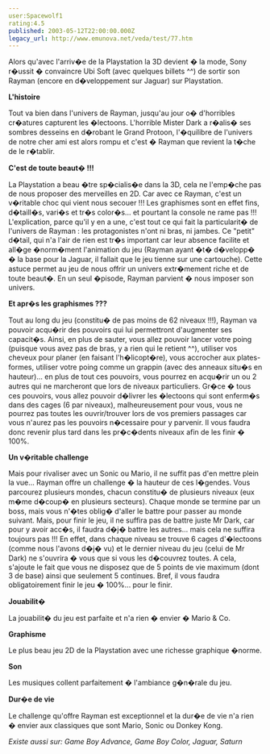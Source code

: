 ```yaml
---
user:Spacewolf1
rating:4.5
published: 2003-05-12T22:00:00.000Z
legacy_url: http://www.emunova.net/veda/test/77.htm
---
```

Alors qu'avec l'arriv�e de la Playstation la 3D devient � la mode, Sony r�ussit � convaincre Ubi Soft (avec quelques billets ^^) de sortir son Rayman (encore en d�veloppement sur Jaguar) sur Playstation.  

  

**L'histoire**  

Tout va bien dans l'univers de Rayman, jusqu'au jour o� d'horribles cr�atures capturent les �lectoons. L'horrible Mister Dark a r�alis� ses sombres desseins en d�robant le Grand Protoon, l'�quilibre de l'univers de notre cher ami est alors rompu et c'est � Rayman que revient la t�che de le r�tablir.  

  

**C'est de toute beaut� !!!**  

La Playstation a beau �tre sp�cialis�e dans la 3D, cela ne l'emp�che pas de nous proposer des merveilles en 2D. Car avec ce Rayman, c'est un v�ritable choc qui vient nous secouer !!! Les graphismes sont en effet fins, d�taill�s, vari�s et tr�s color�s... et pourtant la console ne rame pas !!! L'explication, parce qu'il y en a une, c'est tout ce qui fait la particularit� de l'univers de Rayman : les protagonistes n'ont ni bras, ni jambes. Ce "petit" d�tail, qui n'a l'air de rien est tr�s important car leur absence facilite et all�ge �norm�ment l'animation du jeu (Rayman ayant �t� d�velopp� � la base pour la Jaguar, il fallait que le jeu tienne sur une cartouche). Cette astuce permet au jeu de nous offrir un univers extr�mement riche et de toute beaut�. En un seul �pisode, Rayman parvient � nous imposer son univers.  

  

**Et apr�s les graphismes ???**  

Tout au long du jeu (constitu� de pas moins de 62 niveaux !!!), Rayman va pouvoir acqu�rir des pouvoirs qui lui permettront d'augmenter ses capacit�s. Ainsi, en plus de sauter, vous allez pouvoir lancer votre poing (puisque vous avez pas de bras, y a rien qui le retient ^^), utiliser vos cheveux pour planer (en faisant l'h�licopt�re), vous accrocher aux plates-formes, utiliser votre poing comme un grappin (avec des anneaux situ�s en hauteur)... en plus de tout ces pouvoirs, vous pourrez en acqu�rir un ou 2 autres qui ne marcheront que lors de niveaux particuliers. Gr�ce � tous ces pouvoirs, vous allez pouvoir d�livrer les �lectoons qui sont enferm�s dans des cages (6 par niveaux), malheureusement pour vous, vous ne pourrez pas toutes les ouvrir/trouver lors de vos premiers passages car vous n'aurez pas les pouvoirs n�cessaire pour y parvenir. Il vous faudra donc revenir plus tard dans les pr�c�dents niveaux afin de les finir � 100%.  

  

**Un v�ritable challenge**  

Mais pour rivaliser avec un Sonic ou Mario, il ne suffit pas d'en mettre plein la vue... Rayman offre un challenge � la hauteur de ces l�gendes. Vous parcourez plusieurs mondes, chacun constitu� de plusieurs niveaux (eux m�me d�coup� en plusieurs secteurs). Chaque monde se termine par un boss, mais vous n'�tes oblig� d'aller le battre pour passer au monde suivant. Mais, pour finir le jeu, il ne suffira pas de battre juste Mr Dark, car pour y avoir acc�s, il faudra d�j� battre les autres... mais cela ne suffira toujours pas !!! En effet, dans chaque niveau se trouve 6 cages d'�lectoons (comme nous l'avons d�j� vu) et le dernier niveau du jeu (celui de Mr Dark) ne s'ouvrira � vous que si vous les d�couvrez toutes. A cela, s'ajoute le fait que vous ne disposez que de 5 points de vie maximum (dont 3 de base) ainsi que seulement 5 continues. Bref, il vous faudra obligatoirement finir le jeu � 100%... pour le finir.  

  

  

**Jouabilit�**  

La jouabilit� du jeu est parfaite et n'a rien � envier � Mario & Co.  

**Graphisme**  

Le plus beau jeu 2D de la Playstation avec une richesse graphique �norme.  

**Son**  

Les musiques collent parfaitement � l'ambiance g�n�rale du jeu.  

**Dur�e de vie**  

Le challenge qu'offre Rayman est exceptionnel et la dur�e de vie n'a rien � envier aux classiques que sont Mario, Sonic ou Donkey Kong.  

  

_Existe aussi sur:_ _Game Boy Advance, Game Boy Color, Jaguar, Saturn_